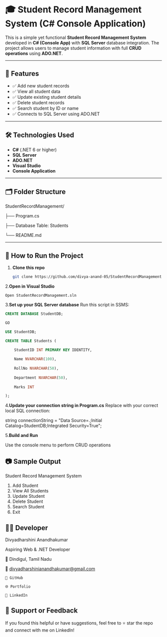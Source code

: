 # 🎓 Student Record Management System (C# Console Application)

This is a simple yet functional **Student Record Management System** developed in **C# (Console App)** with **SQL Server** database integration. The project allows users to manage student information with full **CRUD operations** using **ADO.NET**.

---

## 🧠 Features

- ✅ Add new student records  
- ✅ View all student data  
- ✅ Update existing student details  
- ✅ Delete student records  
- ✅ Search student by ID or name  
- ✅ Connects to SQL Server using ADO.NET

---

## 🛠 Technologies Used

- **C#** (.NET 6 or higher)
- **SQL Server**
- **ADO.NET**
- **Visual Studio**
- **Console Application**

---

## 🗂️ Folder Structure

StudentRecordManagement/ 

├── Program.cs

├── Database Table: Students

└── README.md 


---

## 🧪 How to Run the Project

1. **Clone this repo**  
   ```bash
   git clone https://github.com/divya-anand-05/StudentRecordManagement.git


2.**Open in Visual Studio**

    Open StudentRecordManagement.sln

3.**Set up your SQL Server database**
Run this script in SSMS:

```sql
CREATE DATABASE StudentDB;

GO

USE StudentDB;

CREATE TABLE Students (

    StudentID INT PRIMARY KEY IDENTITY,
    
    Name NVARCHAR(100),
    
    RollNo NVARCHAR(50),
    
    Department NVARCHAR(50),
    
    Marks INT

);
```

4.**Update your connection string in Program.cs**
Replace with your correct local SQL connection:

string connectionString = "Data Source=.;Initial Catalog=StudentDB;Integrated Security=True";

5.**Build and Run**

Use the console menu to perform CRUD operations

## 📷 Sample Output

Student Record Management System
1. Add Student
2. View All Students
3. Update Student
4. Delete Student
5. Search Student
6. Exit

## 👩‍💻 Developer

Divyadharshini Anandhakumar

Aspiring Web & .NET Developer

📍 Dindigul, Tamil Nadu

📧 divyadharshinianandhakumar@gmail.com

    🔗 GitHub

    🌐 Portfolio

    💼 LinkedIn

## 🙌 Support or Feedback

If you found this helpful or have suggestions, feel free to ⭐ star the repo and connect with me on LinkedIn!

